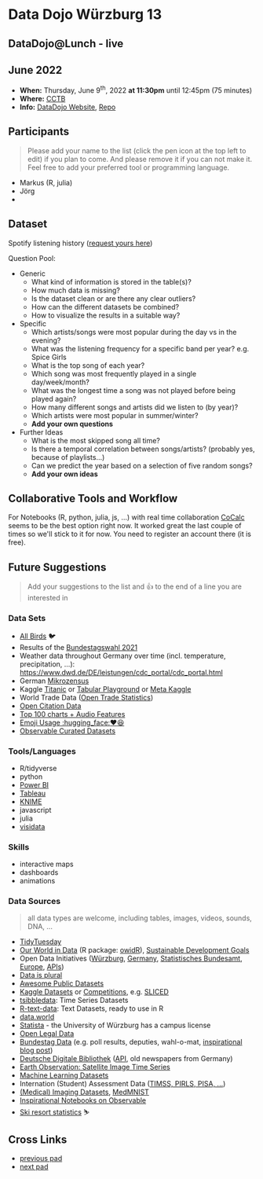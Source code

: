 # Data Dojo Würzburg 13

## DataDojo@Lunch - live

## June 2022
 - **When:** Thursday, June 9<sup>th</sup>, 2022 **at 11:30pm** until 12:45pm (75 minutes)
 - **Where:** [CCTB](https://www.google.de/maps/place/Center+for+Computational+and+Theoretical+Biology+(CCTB),+University+of+W%C3%BCrzburg/@49.7850742,9.9723819,19z/data=!3m1!4b1!4m5!3m4!1s0x47a28fc802e5e8d9:0x6b62d2cbd2e6f094!8m2!3d49.7851122!4d9.9730135)
 - **Info:** [DataDojo Website](https://ddojo.github.io/), [Repo](https://github.com/ddojo/ddojo.github.io)

## Participants
> Please add your name to the list (click the pen icon at the top left to edit) if you plan to come. And please remove it if you can not make it. Feel free to add your preferred tool or programming language.
 - Markus (R, julia)
 - Jörg
 - 


## Dataset

Spotify listening history ([request yours here](https://www.spotify.com/ca-en/account/privacy/))

Question Pool:
- Generic
    - What kind of information is stored in the table(s)?
    - How much data is missing?
    - Is the dataset clean or are there any clear outliers?
    - How can the different datasets be combined?
    - How to visualize the results in a suitable way?
- Specific
    - Which artists/songs were most popular during the day vs in the evening?
    - What was the listening frequency for a specific band per year? e.g. Spice Girls
    - What is the top song of each year?
    - Which song was most frequently played in a single day/week/month?
    - What was the longest time a song was not played before being played again?
    - How many different songs and artists did we listen to (by year)?
    - Which artists were most popular in summer/winter?
    - **Add your own questions**
- Further Ideas
    - What is the most skipped song all time?
    - Is there a temporal correlation between songs/artists? (probably yes, because of playlists...)
    - Can we predict the year based on a selection of five random songs?
    - **Add your own ideas**

## Collaborative Tools and Workflow

For Notebooks (R, python, julia, js, ...) with real time collaboration [CoCalc](https://cocalc.com) seems to be the best option right now. It worked great the last couple of times so we'll stick to it for now. You need to register an account there (it is free).


## Future Suggestions
> Add your suggestions to the list and :+1: to the end of a line you are interested in

### Data Sets
- [All Birds](https://onlinelibrary.wiley.com/doi/full/10.1111/ele.13898) :bird: 
- Results of the [Bundestagswahl 2021](https://www.bundeswahlleiter.de/bundestagswahlen/2021/ergebnisse/opendata.html)
- Weather data throughout Germany over time (incl. temperature, precipitation, ...): https://www.dwd.de/DE/leistungen/cdc_portal/cdc_portal.html
- German [Mikrozensus](https://www.destatis.de/DE/Themen/Gesellschaft-Umwelt/Bevoelkerung/Haushalte-Familien/Methoden/mikrozensus.html)
- Kaggle [Titanic](https://www.kaggle.com/c/titanic) or [Tabular Playground](https://www.kaggle.com/competitions?hostSegmentIdFilter=8) or [Meta Kaggle](https://www.kaggle.com/kaggle/meta-kaggle)
- World Trade Data ([Open Trade Statistics](https://tradestatistics.io))
- [Open Citation Data](http://opencitations.net/download#coci)
- [Top 100 charts + Audio Features](https://github.com/rfordatascience/tidytuesday/blob/master/data/2021/2021-09-14/readme.md)
- [Emoji Usage :hugging_face::heart::laughing:](https://observablehq.com/@jenniferdaniel/unicode-emoji-mirror)
- [Observable Curated Datasets](https://observablehq.com/@observablehq/curated-datasets)

### Tools/Languages
- R/tidyverse
- python
- [Power BI](https://www.microsoft.com/en-US/download/details.aspx?id=58494)
- [Tableau](https://www.tableau.com)
- [KNIME](https://www.knime.com/)
- javascript
- julia
- [visidata](https://www.visidata.org/)


### Skills
- interactive maps
- dashboards
- animations

### Data Sources
> all data types are welcome, including tables, images, videos, sounds, DNA, ...

- [TidyTuesday](https://github.com/rfordatascience/tidytuesday)
- [Our World in Data](https://ourworldindata.org/) (R package: [owidR](https://github.com/piersyork/owidR)), [Sustainable Development Goals](https://sdg-tracker.org/)
- Open Data Initiatives ([Würzburg](https://opendata.wuerzburg.de/), [Germany](https://www.govdata.de/), [Statistisches Bundesamt](https://www.destatis.de/), [Europe](https://data.europa.eu/en), [APIs](https://bund.dev/))
- [Data is plural](https://docs.google.com/spreadsheets/d/1wZhPLMCHKJvwOkP4juclhjFgqIY8fQFMemwKL2c64vk/htmlview#)
- [Awesome Public Datasets](https://github.com/awesomedata/awesome-public-datasets)
- [Kaggle Datasets](https://www.kaggle.com/datasets) or [Competitions](https://kaggle.com/competitions), e.g. [SLICED](https://www.kaggle.com/search?q=Sliced+in%3Acompetitions)
- [tsibbledata](https://tsibbledata.tidyverts.org/reference/index.html): Time Series Datasets
- [R-text-data](https://github.com/EmilHvitfeldt/R-text-data): Text Datasets, ready to use in R
- [data.world](https://data.world/)
- [Statista](https://de.statista.com/) - the University of Würzburg has a campus license
- [Open Legal Data](https://de.openlegaldata.io/)
- [Bundestag Data](https://github.com/bundestag) (e.g. poll results, deputies, wahl-o-mat, [inspirational blog post](https://jollydata.blog/posts/2021-03-14-bundestag-part-iii/))
- [Deutsche Digitale Bibliothek](https://www.deutsche-digitale-bibliothek.de/newspaper) ([API](https://labs.deutsche-digitale-bibliothek.de/app/ddbapi/), old newspapers from Germany)
- [Earth Observation: Satellite Image Time Series](https://e-sensing.github.io/sitsbook)
- [Machine Learning Datasets](https://paperswithcode.com/datasets)
- Internation (Student) Assessment Data ([TIMSS, PIRLS, PISA, ...](https://pirls.bc.edu/databases-landing.html))
- [(Medical) Imaging Datasets](https://radiopaedia.org/articles/imaging-data-sets-artificial-intelligence), [MedMNIST](https://medmnist.com/)
- [Inspirational Notebooks on Observable](https://observablehq.com/@tomlarkworthy/notebooks2021)
- [Ski resort statistics](https://ski-resort-stats.com/) :skier: 


## Cross Links
 - [previous pad](https://ddojo.github.io/pad_archive/12_datadojo)
 - [next pad](https://ddojo.github.io/pad_archive/14_datadojo)
